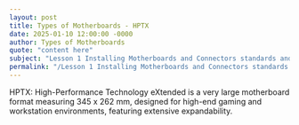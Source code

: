 ```yaml
---
layout: post
title: Types of Motherboards - HPTX
date: 2025-01-10 12:00:00 -0000
author: Types of Motherboards
quote: "content here"
subject: "Lesson 1 Installing Motherboards and Connectors standards and specifications"
permalink: "/Lesson 1 Installing Motherboards and Connectors standards and specifications/Types of Motherboards/Types of Motherboards - HPTX"
---
```


HPTX: High-Performance Technology eXtended is a very large motherboard format measuring 345 x 262 mm, designed for high-end gaming and workstation environments, featuring extensive expandability.
